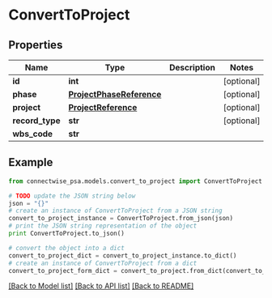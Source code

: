 # ConvertToProject


## Properties
Name | Type | Description | Notes
------------ | ------------- | ------------- | -------------
**id** | **int** |  | [optional] 
**phase** | [**ProjectPhaseReference**](ProjectPhaseReference.md) |  | [optional] 
**project** | [**ProjectReference**](ProjectReference.md) |  | [optional] 
**record_type** | **str** |  | [optional] 
**wbs_code** | **str** |  | 

## Example

```python
from connectwise_psa.models.convert_to_project import ConvertToProject

# TODO update the JSON string below
json = "{}"
# create an instance of ConvertToProject from a JSON string
convert_to_project_instance = ConvertToProject.from_json(json)
# print the JSON string representation of the object
print ConvertToProject.to_json()

# convert the object into a dict
convert_to_project_dict = convert_to_project_instance.to_dict()
# create an instance of ConvertToProject from a dict
convert_to_project_form_dict = convert_to_project.from_dict(convert_to_project_dict)
```
[[Back to Model list]](../README.md#documentation-for-models) [[Back to API list]](../README.md#documentation-for-api-endpoints) [[Back to README]](../README.md)


